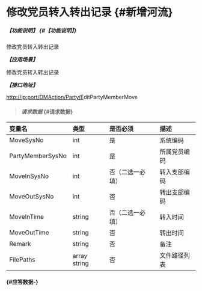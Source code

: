 # 修改党员转入转出记录 {#新增河流}

##### _【功能说明】_ {#【功能说明】}

修改党员转入转出记录

_**【应用场景】**_

修改党员转入转出记录

_**【接口地址】**_

[http://ip:port/DMAction/Party/E](http://ip:port/HMAction/River/AddRiver)ditPartyMemberMove

> #### _请求数据_ {#请求数据}

| 变量名 | 类型 | 是否必须 | 描述 |
| :--- | :--- | :--- | :--- |
| MoveSysNo | int | 是 | 系统编码 |
| PartyMemberSysNo | int | 是 | 所属党员编码 |
| MoveInSysNo | int | 否（二选一必填） | 转入支部编码 |
| MoveOutSysNo | int | 否 | 转出支部编码 |
| MoveInTime | string | 否（二选一必填） | 转入时间 |
| MoveOutTime | string | 否 | 转出时间 |
| Remark | string | 否 | 备注 |
| FilePaths | array string | 否 | 文件路径列表 |

####  {#应答数据-}



